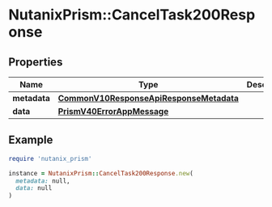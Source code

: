 # NutanixPrism::CancelTask200Response

## Properties

| Name | Type | Description | Notes |
| ---- | ---- | ----------- | ----- |
| **metadata** | [**CommonV10ResponseApiResponseMetadata**](CommonV10ResponseApiResponseMetadata.md) |  | [optional] |
| **data** | [**PrismV40ErrorAppMessage**](PrismV40ErrorAppMessage.md) |  | [optional] |

## Example

```ruby
require 'nutanix_prism'

instance = NutanixPrism::CancelTask200Response.new(
  metadata: null,
  data: null
)
```

